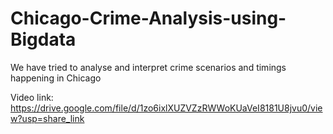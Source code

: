 # Chicago-Crime-Analysis-using-Bigdata

We have tried to analyse and interpret crime scenarios and timings happening in Chicago

Video link:
https://drive.google.com/file/d/1zo6ixlXUZVZzRWWoKUaVeI8181U8jvu0/view?usp=share_link
